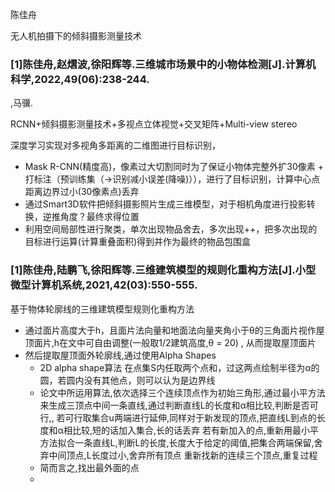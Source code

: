 陈佳舟

无人机拍摄下的倾斜摄影测量技术

### [1]陈佳舟,赵熠波,徐阳辉等.三维城市场景中的小物体检测[J].计算机科学,2022,49(06):238-244.

,马骥.

RCNN+倾斜摄影测量技术+多视点立体视觉+交叉矩阵+Multi-view stereo

深度学习实现对多视角多距离的二维图进行目标识别，

- Mask R-CNN(精度高)，像素过大切割同时为了保证小物体完整外扩30像素 + 打标注（预训练集（->识别减小误差(降噪)）），进行了目标识别，计算中心点距离边界过小(30像素点)丢弃
- 通过Smart3D软件把倾斜摄影照片生成三维模型，对于相机角度进行投影转换，逆推角度？最终求得位置
- 利用空间局部性进行聚类，单次出现物品舍去，多次出现++，把多次出现的目标进行运算(计算重叠面积)得到并作为最终的物品包围盒



### [1]陈佳舟,陆鹏飞,徐阳辉等.三维建筑模型的规则化重构方法[J].小型微型计算机系统,2021,42(03):550-555.

基于物体轮廓线的三维建筑模型规则化重构方法

- 通过面片高度大于h，且面片法向量和地面法向量夹角小于θ的三角面片视作屋顶面片,h在文中可自由调整(一般取1/2建筑高度,θ = 20) , 从而提取屋顶面片
- 然后提取屋顶面外轮廓线,通过使用Alpha Shapes
  - 2D alpha shape算法
    在点集S内任取两个点和，过这两点绘制半径为α的圆，若圆内没有其他点，则可以认为是边界线 
  - 论文中所运用算法,依次选择三个连续顶点作为初始三角形,通过最小平方法来生成三顶点中间一条直线,通过判断直线L的长度和α相比较,判断是否可行,,
    若可行取集合u两端进行延伸,同样对于新发现的顶点,把直线L到点的长度和α相比较,短的话加入集合,长的话丢弃
    若有新加入的点,重新用最小平方法拟合一条直线L,判断L的长度,长度大于给定的阈值,把集合两端保留,舍弃中间顶点,L长度过小,舍弃所有顶点
    重新找新的连续三个顶点,重复过程
  - 简而言之,找出最外面的点
  - 

